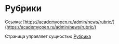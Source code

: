 Рубрики
===============

Ссылка: [https://academyopen.ru/admin/news/rubric/](https://academyopen.ru/admin/news/rubric/)

Страница управляет сущностью [Рубрика](./Heading.md)